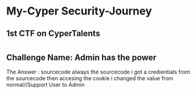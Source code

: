 # My-Cyper Security-Journey
## 1st CTF on CyperTalents
#
## Challenge Name: Admin has the power

The Answer : sourcecode always the sourcecode i got a credientials from the sourcecode then accesing the cookie i changed the value from normal//Support User to Admin
